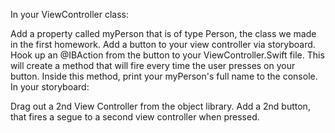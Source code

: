 In your ViewController class:

Add a property called myPerson that is of type Person, the class we made in the first homework.
Add a button to your view controller via storyboard.
Hook up an @IBAction from the button to your ViewController.Swift file. This will create a method that will fire every time the user presses on your button.
Inside this method, print your myPerson's full name to the console.
In your storyboard:

Drag out a 2nd View Controller from the object library.
Add a 2nd button, that fires a segue to a second view controller when pressed.
